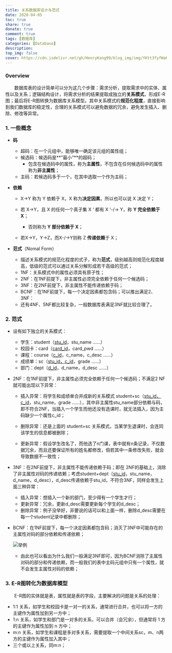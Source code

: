 ```yaml
---
title: 关系数据库设计与范式
date: 2020-04-05
toc: true
share: true
donate: true
comment: true
tags: [数据库]
categories: [Database]
description:
top_img: false
cover: https://cdn.jsdelivr.net/gh/HenryKang99/blog_img/img/YKtt3fyfWaRy.jpeg
---
```


### 0verview

　　数据库表的设计简单可以分为这几个步骤：需求分析，提取需求中的实体、属性以及关系；逻辑结构设计，将需求分析的结果提取成独立的**关系模式**，形成E-R图；最后将E-R图转换为数据库关系模型。其中关系模式的**规范化程度**，直接影响到我们数据库的稳定性，合理的关系模式可以避免数据的冗余，避免发生插入、删除、修改等异常。

<!-- more -->

### 1. 一些概念

- **码**

  - 超码：在一个元组中，能够唯一确定该元组的属性组；
  - 候选码：候选码是**”最小“**的超码；
    - 包含在候选码中的属性，称为**主属性**，不包含在任何候选码中的属性称为**非主属性**；
  - 主码：若候选码多于一个，在其中选取一个作为主码；

  

- **依赖**

  - X→Y 称为 Y 依赖于 X，X 称为**决定因素**，所以也可以说 X 决定 Y；

  - 若 X→Y，且 X 的任何一个真子集 X ‘ 都有 X ‘-/-> Y，称 **Y 完全依赖于 X**；

    - 否则称为 **Y 部分依赖于 X**；

  - 若X→Y，Y→Z，而X-/->Y则称 Z **传递依赖**于 X；

    

- **范式**（Nomal Form）

  - 描述关系模式的规范化程度的式子，称为**范式**，级别越高则规范化程度越高，低级的范式可以通过关系分解形成若干高级的范式；
  - 1NF：关系模式中的属性必须具有原子性；
  - 2NF：在1NF前提下，非主属性必须完全依赖于任何一个候选码；
  - 3NF：在2NF前提下，非主属性不能传递依赖于码；
  - BCNF：在1NF前提下，每一个决定因素都包含码；可以推出满足2、3NF：
  - 还有4NF、5NF都比较复杂，一般数据库表满足3NF就比较合理了。



### 2. 范式

- 设有如下独立的关系模式：

  - 学生：student（<u>stu_id</u>，stu_name ……）
  - 校园卡：card（<u>card_id</u>，card_pwd ……）
  - 课程：course（<u>c_id</u>，c_name，c_desc ……）
  - 成绩单：sc（<u>stu\_id，c\_id</u>，grade ……）
  - 部门：dept（<u>d_id</u>，d_name，d_desc ……）

  

- 2NF：在1NF前提下，非主属性必须完全依赖于任何一个候选码；不满足2 NF就可能出现以下异常：

  - 插入异常：将学生和成绩单合并成新的关系模式 student+sc（<u>stu\_id，c\_id</u>，stu_name，grade ……），其中非主属性stu_name部分依赖与码，即不符合2NF，当插入一个学生而他还没有选课时，就无法插入，因为主码缺少一个属性c_id；

  - 删除异常：还是上面的 student+sc 关系模式，当某学生退课时，会连同该学生的信息都被删除；

  - 更新异常：假设学生改名了，而他选了n门课，表中就有n条记录，不仅数据冗余，而且还要保证所有的姓名都修改，倘若其中一条修改失败，就会导致数据不一致性；

    

- 3NF：在2NF前提下，非主属性不能传递依赖于码；即在 2NF的基础上，消除了非主属性对码的传递依赖；考虑student+dept（<u>stu_id</u>，stu_name，d_name，d_desc），d_desc传递依赖于stu_id，不符合3NF，同样会发生上面三种异常：

  - 插入异常：想插入一个新的部门，至少得有一个学生才行；
  - 更新异常：冗余，更新d_desc需要更新每个学生的d_desc；
  - 删除异常：例子没举好，非要说的话可以和上面一样，删除d_desc需要在每一个student记录中都删除；



- BCNF：在1NF前提下，每一个决定因素都包含码；消灭了3NF中可能存在的主属性对码的部分依赖和传递依赖；

  ![举例](https://cdn.jsdelivr.net/gh/HenryKang99/blog_img/img/jioewX983Ic0.png)

  - 由此也可以看出为什么我们一般满足3NF即可，因为BCNF消除了主属性对码的部分和传递依赖，而一般我们的表中主码元组中只有一个属性，就不会发生主属性对码的依赖；

  

### 3. E-R图转化为数据库模型

　　E-R图的实体就是表，属性就是表的字段，主要解决的问题是关系的处理：

- 1:1 关系，如学生和校园卡是一对一的关系，通常进行合并，也可以将一方的主键作为属性加到另一方中；
- 1:n 关系，如学生和部门是一对多的关系，可以合并（会冗余），但通常将 1 方的主键作为属性加到 n 方中；
- m:n 关系，如学生和课程是多对多关系，需要提取一个中间关系sc，m、n两方的主键作为属性加入其中；
- 三个或以上关系，同m:n；



